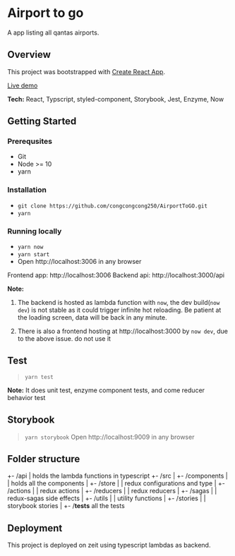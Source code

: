 # Airport to go

A app listing all qantas airports.

## Overview

This project was bootstrapped with [Create React App](https://github.com/facebook/create-react-app).

[Live demo](https://airporttogo.lirenxn.now.sh)

**Tech:** React, Typscript, styled-component, Storybook, Jest, Enzyme, Now

## Getting Started

### Prerequsites

- Git
- Node >= 10
- yarn

### Installation
- `git clone https://github.com/congcongcong250/AirportToGO.git` 
- `yarn`

### Running locally

- `yarn now` 
- `yarn start`
- Open http://localhost:3006 in any browser

Frontend app: http://localhost:3006
Backend api: http://localhost:3000/api

**Note:**

1. The backend is hosted as lambda function with `now`, the dev build(`now dev`) is not stable as it could trigger infinite hot reloading. Be patient at the loading screen, data will be back in any minute.

2. There is also a frontend hosting at http://localhost:3000 by `now dev`, due to the above issue. do not use it

## Test

> `yarn test`

**Note:** It does unit test, enzyme component tests, and come reducer behavior test

## Storybook

> `yarn storybook`
> Open http://localhost:9009 in any browser

## Folder structure

+- /api
| holds the lambda functions in typescript
+- /src
| +- /components
| | holds all the components
| +- /store
| | redux configurations and type
| +- /actions
| | redux actions
| +- /reducers
| | redux reducers
| +- /sagas
| | redux-sagas side effects
| +- /utils
| | utility functions
| +- /stories
| | storybook stories
| +- /**tests**
all the tests

## Deployment

This project is deployed on zeit using typescript lambdas as backend.
